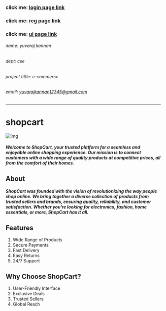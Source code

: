 ### click me: [login page link](login/login.html)
### click me: [reg page link](register/register.html)
### click me: [ui page link](ui/ui.html)
###### name: yuvaraj kannan
###### dept: cse
###### project tittle: e-commerce
###### email: yuvarajkannan12345@gmail.com
---
# shopcart 
![img](https://encrypted-tbn3.gstatic.com/images?q=tbn:ANd9GcTVWbFCiKVXljO2mBqMnS-hryb18vfb4CpnwNrFXozlucd5vx4O)
##### Welcome to ShopCart, your trusted platform for a seamless and enjoyable online shopping experience. Our mission is to connect customers with a wide range of quality products at competitive prices, all from the comfort of their homes.
## About 
##### ShopCart was founded with the vision of revolutionizing the way people shop online. We bring together a diverse collection of products from trusted sellers and brands, ensuring quality, reliability, and customer satisfaction. Whether you're looking for electronics, fashion, home essentials, or more, ShopCart has it all.
## Features
1. Wide Range of Products
2. Secure Payments
3. Fast Delivery
4. Easy Returns
5. 24/7 Support
## Why Choose ShopCart?
1. User-Friendly Interface
2. Exclusive Deals
3. Trusted Sellers
4. Global Reach
